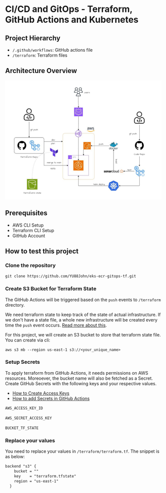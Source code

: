 # CI/CD and GitOps - Terraform, GitHub Actions and Kubernetes

## Project Hierarchy

- `/.github/workflows`: GitHub actions file
- `/terraform`: Terraform files

## Architecture Overview

![Architecture](architecture.jpg)

## Prerequisites

- AWS CLI Setup
- Terraform CLI Setup
- GitHub Account

## How to test this project

### Clone the repository 

```
git clone https://github.com/YU88John/eks-ecr-gitops-tf.git
```

### Create S3 Bucket for Terraform State

The GitHub Actions will be triggered based on the `push` events to `/terraform` directory.

We need terraform state to keep track of the state of actual infrastructure. If we don't have a state file, a whole new infrastructure will be created every time the `push` event occurs. <a href="https://developer.hashicorp.com/terraform/language/state">Read more about this</a>.

For this project, we will create an S3 bucket to store that terraform state file. You can create via cli:

```
aws s3 mb --region us-east-1 s3://<your_unique_name>
```

### Setup Secrets 

To apply terraform from GitHub Actions, it needs permissions on AWS resources. Moreoever, the bucket name will also be fetched as a Secret. Create GitHub Secrets with the following keys and your respective values. 

- <a href="https://docs.aws.amazon.com/IAM/latest/UserGuide/id_credentials_access-keys.html">How to Create Access Keys</a>
- <a href="https://docs.github.com/en/actions/security-guides/using-secrets-in-github-actions">How to add Secrets in GitHub Actions</a>

```
AWS_ACCESS_KEY_ID

AWS_SECRET_ACCESS_KEY

BUCKET_TF_STATE
```

### Replace your values

You need to replace your values in `/terraform/terraform.tf`. The snippet is as below:

```
backend "s3" {
    bucket = ""
    key    = "terraform.tfstate"
    region = "us-east-1"
  }
```